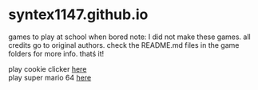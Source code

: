 # syntex1147.github.io
games to play at school when bored
note: I did not make these games. all credits go to original authors. check the README.md files in the game folders for more info.
thatś it!

play cookie clicker <a href="https://syntex1147.github.io/games/cc/cc.html">here</a>
<br>
play super mario 64 <a href="https://syntex1147.github.io/games/sm64/sm64.html">here</a>

